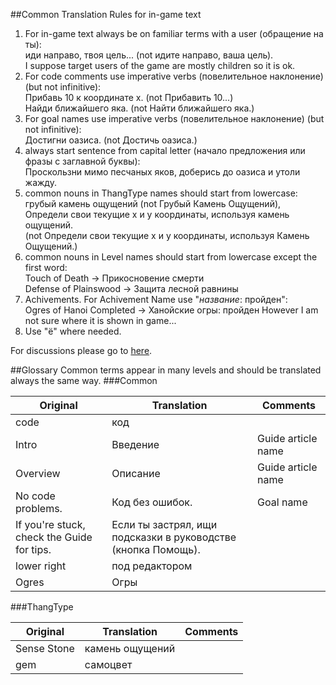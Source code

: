 ##Common Translation Rules for in-game text
1. For in-game text always be on familiar terms with a user (обращение на ты):  
иди направо, твоя цель... (not идите направо, ваша цель).  
I suppose target users of the game are mostly children so it is ok.
2. For code comments use imperative verbs (повелительное наклонение) (but not infinitive):  
Прибавь 10 к координате x. (not Прибавить 10...)  
Найди ближайшего яка. (not Найти ближайшего яка.)
3. For goal names use imperative verbs (повелительное наклонение) (but not infinitive):  
Достигни оазиса. (not Достичь оазиса.)
4. always start sentence from capital letter (начало предложения или фразы с заглавной буквы):  
Проскользни мимо песчаных яков, доберись до оазиса и утоли жажду.
5. common nouns in ThangType names should start from lowercase:  
грубый камень ощущений (not Грубый Камень Ощущений),  
Определи свои текущие x и y координаты, используя камень ощущений.  
(not Определи свои текущие x и y координаты, используя Камень Ощущений.)
6. common nouns in Level names should start from lowercase except the first word:  
Touch of Death -> Прикосновение смерти  
Defense of Plainswood -> Защита лесной равнины
7. Achivements. For Achivement Name use "_название_: пройден":  
Ogres of Hanoi Completed -> Ханойские огры: пройден
However I am not sure where it is shown in game...
8. Use "ё" where needed.

For discussions please go to [here](https://discourse.codecombat.com/t/russian-dictionary-and-standards/6434).

##Glossary
Common terms appear in many levels and should be translated always the same way.
###Common

| Original         | Translation     | Comments                      |
|------------------|-----------------|-------------------------------|
| code | код   |  |
| Intro | Введение | Guide article name |
| Overview | Описание | Guide article name |
| No code problems. | Код без ошибок. | Goal name |
| If you're stuck, check the Guide for tips. | Если ты застрял, ищи подсказки в руководстве (кнопка Помощь). | |
| lower right | под редактором | |
| Ogres | Огры | |

###ThangType

| Original         | Translation     | Comments                      |
|------------------|-----------------|-------------------------------|
| Sense Stone | камень ощущений |  |
| gem | самоцвет |  |

